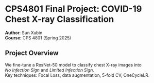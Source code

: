 # CPS4801 Final Project: COVID-19 Chest X-ray Classification

**Author**: Sun Xubin  
**Course**: CPS 4801 (Spring 2025)

## Project Overview
We fine-tune a ResNet-50 model to classify chest X-ray images into  
*No Infection Sign* and *Limited Infection Sign*.  
Key techniques: Focal Loss, data augmentation, 5-fold CV, OneCycleLR.

